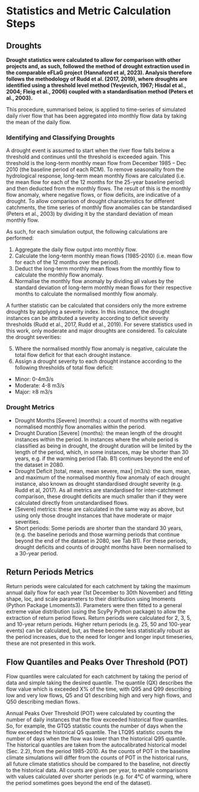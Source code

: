 # Statistics and Metric Calculation Steps
## Droughts
**Drought statistics were calculated to allow for comparison with other projects and, as such, followed the method of drought extraction used in the comparable eFLaG project (Hannaford et al, 2023). Analysis therefore follows the methodology of Rudd et al. (2017, 2019), where droughts are identified using a threshold level method (Yevjevich, 1967; Hisdal et al., 2004; Fleig et al., 2006) coupled with a standardisation method (Peters et al., 2003).** 

This procedure, summarised below, is applied to time-series of simulated daily river flow that has been aggregated into monthly flow data by taking the mean of the daily flow.

### Identifying and Classifying Droughts
A drought event is assumed to start when the river flow falls below a threshold and continues until the threshold is exceeded again. This threshold is the long-term monthly mean flow from December 1985 – Dec 2010 (the baseline period of each RCM). To remove seasonality from the hydrological response, long-term mean monthly flows are calculated (i.e. the mean flow for each of the 12 months for the 25-year baseline period) and then deducted from the monthly flows. The result of this is the monthly flow anomaly, where negative flows, or flow deficits, are indicative of a drought. To allow comparison of drought characteristics for different catchments, the time series of monthly flow anomalies can be standardised (Peters et al., 2003) by dividing it by the standard deviation of mean monthly flow.

As such, for each simulation output, the following calculations are performed:
1. 	Aggregate the daily flow output into monthly flow.
2. 	Calculate the long-term monthly mean flows (1985-2010) (i.e. mean flow for each of the 12 months over the period).
3. 	Deduct the long-term monthly mean flows from the monthly flow to calculate the monthly flow anomaly.
4. 	Normalise the monthly flow anomaly by dividing all values by the standard deviation of long-term monthly mean flows for their respective months to calculate the normalised monthly flow anomaly.

A further statistic can be calculated that considers only the more extreme droughts by applying a severity index. In this instance, the drought instances can be attributed a severity according to deficit severity thresholds (Rudd et al., 2017, Rudd et al., 2019). For severe statistics used in this work, only moderate and major droughts are considered. To calculate the drought severities:

5. 	Where the normalised monthly flow anomaly is negative, calculate the total flow deficit for that each drought instance.
6. 	Assign a drought severity to each drought instance according to the following thresholds of total flow deficit:
- Minor: 0-4m3/s
- Moderate: 4-8 m3/s
- Major: ≥8 m3/s

### Drought Metrics
- Drought Months [Severe] (months): a count of months with negative normalised monthly flow anomalies within the period.
- Drought Duration [Severe] (months): the mean length of the drought instances within the period. In instances where the whole period is classified as being in drought, the drought duration will be limited by the length of the period, which, in some instances, may be shorter than 30 years, e.g. if the warming period (Tab. B1) continues beyond the end of the dataset in 2080.
- Drought Deficit [total, mean, mean severe, max] (m3/s): the sum, mean, and maximum of the normalised monthly flow anomaly of each drought instance, also known as drought standardised drought severity (e.g. Rudd et al, 2017). As all metrics are standardised for inter-catchment comparison, these drought deficits are much smaller than if they were calculated directly from unstandardised flows. 
- [Severe] metrics: these are calculated in the same way as above, but using only those drought instances that have moderate or major severities.
- Short periods: Some periods are shorter than the standard 30 years, (e.g. the baseline periods and those warming periods that continue beyond the end of the dataset in 2080, see Tab B1). For these periods, drought deficits and counts of drought months have been normalised to a 30-year period.

## Return Periods Metrics
Return periods were calculated for each catchment by taking the maximum annual daily flow for each year (1st December to 30th November) and fitting shape, loc, and scale parameters to their distribution using lmoments (Python Package Lmoments3). Parameters were then fitted to a general extreme value distribution (using the ScyPy Python package) to allow the extraction of return period flows. Return periods were calculated for 2, 3, 5, and 10-year return periods. Higher return periods (e.g. 25, 50 and 100-year events) can be calculated, but, as these become less statistically robust as the period increases, due to the need for longer and longer input timeseries, these are not presented in this work.

## Flow Quantiles and Peaks Over Threshold (POT)
Flow quantiles were calculated for each catchment by taking the period of data and simple taking the desired quantile. The quantile (QX) describes the flow value which is exceeded X% of the time, with Q95 and Q99 describing low and very low flows, Q5 and Q1 describing high and very high flows, and Q50 describing median flows. 

Annual Peaks Over Threshold (POT) were calculated by counting the number of daily instances that the flow exceeded historical flow quantiles. So, for example, the GTQ5 statistic counts the number of days when the flow exceeded the historical Q5 quantile. The LTQ95 statistic counts the number of days when the flow was lower than the historical Q95 quantile. The historical quantiles are taken from the autocalibrated historical model (Sec. 2.2), from the period 1985-2010. As the counts of POT in the baseline climate simulations will differ from the counts of POT in the historical runs, all future climate statistics should be compared to the baseline, not directly to the historical data. All counts are given per year, to enable comparisons with values calculated over shorter periods (e.g. for 4°C of warming, where the period sometimes goes beyond the end of the dataset).
